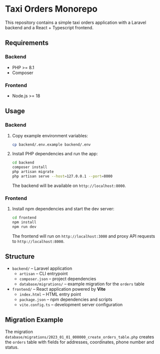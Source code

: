 # Taxi Orders Monorepo

This repository contains a simple taxi orders application with a Laravel backend and a React + Typescript frontend.

## Requirements

### Backend
- PHP >= 8.1
- Composer

### Frontend
- Node.js >= 18

## Usage

### Backend
1. Copy example environment variables:
   ```bash
   cp backend/.env.example backend/.env
   ```
2. Install PHP dependencies and run the app:
   ```bash
   cd backend
   composer install
   php artisan migrate
   php artisan serve --host=127.0.0.1 --port=8000
   ```
   The backend will be available on `http://localhost:8000`.

### Frontend
1. Install npm dependencies and start the dev server:
   ```bash
   cd frontend
   npm install
   npm run dev
   ```
   The frontend will run on `http://localhost:3000` and proxy API requests to `http://localhost:8000`.

## Structure
- `backend/` – Laravel application
  - `artisan` – CLI entrypoint
  - `composer.json` – project dependencies
  - `database/migrations/` – example migration for the `orders` table
- `frontend/` – React application powered by **Vite**
  - `index.html` – HTML entry point
  - `package.json` – npm dependencies and scripts
  - `vite.config.ts` – development server configuration

## Migration Example
The migration `database/migrations/2023_01_01_000000_create_orders_table.php` creates the `orders` table with fields for addresses, coordinates, phone number and status.
